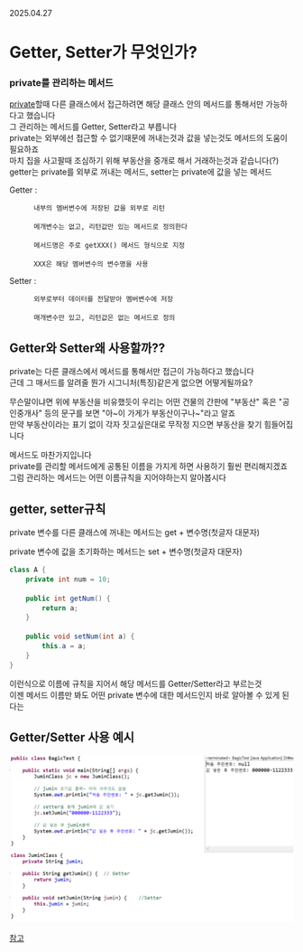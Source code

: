 2025.04.27

# Getter, Setter가 무엇인가?
### private를 관리하는 메서드
[private](/2025/JAVA/접근%20제어자,%20기능제어자.md)할때 다른 클래스에서 접근하려면 해당 클래스 안의 메서드를 통해서만 가능하다고 했습니다<br>
그 관리하는 메서드를 Getter, Setter라고 부릅니다<br>
private는 외부에선 접근할 수 없기때문에 꺼내는것과 값을 넣는것도 메서드의 도움이 필요하죠<br>
마치 집을 사고팔때 조심하기 위해 부동산을 중개로 해서 거래하는것과 같습니다(?)
<br>
getter는 private를 외부로 꺼내는 메서드, setter는 private에 값을 넣는 메서드

Getter : 

          내부의 멤버변수에 저장된 값을 외부로 리턴

          메개변수는 없고, 리턴값만 있는 메서드로 정의한다

          메서드명은 주로 getXXX() 메서드 형식으로 지정

          XXX은 해당 멤버변수의 변수명을 사용


Setter :
          
          외부로부터 데이터를 전달받아 멤버변수에 저장

          매개변수만 있고, 리턴값은 없는 메서드로 정의

## Getter와 Setter왜 사용할까??
private는 다른 클래스에서 메서드를 통해서만 접근이 가능하다고 했습니다<br>
근데 그 매서드를 알려줄 뭔가 시그니처(특징)같은게 없으면 어떻게될까요?

무슨말이냐면 위에 부동산을 비유했듯이 우리는 어떤 건물의 간판에 "부동산" 혹은 "공인중개사" 등의 문구를 보면 "아~이 가게가 부동산이구나~"라고 알죠<br>
만약 부동산이라는 표기 없이 각자 짓고싶은대로 무작정 지으면 부동산을 찾기 힘들어집니다 

메서드도 마찬가지입니다<br>
private를 관리할 메서드에게 공통된 이름을 가지게 하면 사용하기 훨씬 편리해지겠죠<br>
그럼 관리하는 메서드는 어떤 이름규칙을 지어야하는지 알아봅시다


## getter, setter규칙
private 변수를 다른 클래스에 꺼내는 메서드는 get + 변수명(첫글자 대문자)

private 변수에 값을 초기화하는 메서드는 set + 변수명(첫글자 대문자)
```java
class A {
	private int num = 10;

	public int getNum() {
		return a;
	}

	public void setNum(int a) {
		this.a = a;
	} 
}
```
이런식으로 이름에 규칙을 지어서 해당 메서드를 Getter/Setter라고 부르는것<br>
이젠 메서드 이름만 봐도 어떤 private 변수에 대한 메서드인지 바로 알아볼 수 있게 된다는

## Getter/Setter 사용 예시
![img](/img/Getter&Setter%20사용%20예시.png)

[참고](https://luanaeun.tistory.com/141)